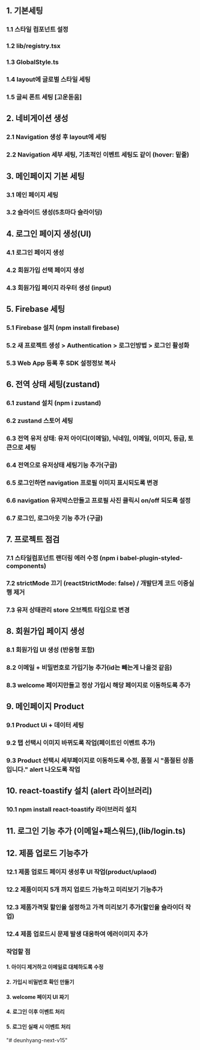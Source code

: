## 1. 기본세팅
### 1.1 스타일 컴포넌트 설정
### 1.2 lib/registry.tsx
### 1.3 GlobalStyle.ts
### 1.4 layout에 글로벌 스타일 세팅
### 1.5 글씨 폰트 세팅 [고운돋움]

## 2. 네비게이션 생성
### 2.1 Navigation 생성 후 layout에 세팅
### 2.2 Navigation 세부 세팅, 기초적인 이벤트 세팅도 같이 (hover: 밑줄)

## 3. 메인페이지 기본 세팅
### 3.1 메인 페이지 세팅
### 3.2 슬라이드 생성(5초마다 슬라이딩)


## 4. 로그인 페이지 생성(UI)
### 4.1 로그인 페이지 생성
### 4.2 회원가입 선택 페이지 생성
### 4.3 회원가입 페이지 라우터 생성 (input)

## 5. Firebase 세팅
### 5.1 Firebase 설치 (npm install firebase)
### 5.2 새 프로젝트 생성 > Authentication > 로그인방법 > 로그인 활성화
### 5.3 Web App 등록 후 SDK 설정정보 복사


## 6. 전역 상태 세팅(zustand)
### 6.1 zustand 설치 (npm i zustand)
### 6.2 zustand 스토어 세팅
### 6.3 전역 유저 상태: 유저 아이디(이메일), 닉네임, 이메일, 이미지, 등급, 토큰으로 세팅
### 6.4 전역으로 유저상태 세팅기능 추가(구글)
### 6.5 로그인하면 navigation 프로필 이미지 표시되도록 변경
### 6.6 navigation  유저박스만들고 프로필 사진 클릭시 on/off 되도록 설정
### 6.7 로그인, 로그아웃 기능 추가 (구글)

## 7. 프로젝트 점검
### 7.1 스타일컴포넌트 랜더링 에러 수정 (npm i babel-plugin-styled-components)
### 7.2 strictMode 끄기 (reactStrictMode: false) / 개발단계 코드 이중실행 제거
### 7.3 유저 상태관리 store 오브젝트 타입으로 변경

## 8. 회원가입 페이지 생성
### 8.1 회원가입 UI 생성 (반응형 포함)
### 8.2 이메일 + 비밀번호로 가입기능 추가(id는 빼는게 나을것 같음)
### 8.3 welcome 페이지만들고 정상 가입시 해당 페이지로 이동하도록 추가

## 9. 메인페이지 Product 
### 9.1 Product Ui + 데이터 세팅
### 9.2 탭 선택시 이미지 바뀌도록 작업(페이트인 이벤트 추가)
### 9.3 Product 선택시 세부페이지로 이동하도록 수정, 품절 시 "품절된 상품입니다." alert 나오도록 작업

## 10. react-toastify 설치 (alert 라이브러리)
### 10.1 npm install react-toastify 라이브러리 설치


## 11. 로그인 기능 추가 (이메일+패스워드),(lib/login.ts)

## 12. 제품 업로드 기능추가
### 12.1 제품 업로드 페이지 생성후 UI 작업(product/uplaod)
### 12.2 제품이미지 5개 까지 업로드 가능하고 미리보기 기능추가
### 12.3 제품가격및 할인율 설정하고 가격 미리보기 추가(할인율 슬라이더 작업)
### 12.4 제품 업로드시 문제 발생 대응하여 에러이미지 추가


### 작업할 점
#### 1. 아이디 제거하고 이메일로 대체하도록 수정
#### 2. 가입시 비밀번호 확인 만들기
#### 3. welcome 페이지 UI 짜기
#### 4. 로그인 이후 이벤트 처리
#### 5. 로그인 실패 시 이벤트 처리





"# deunhyang-next-v15" 
